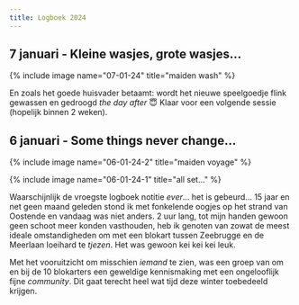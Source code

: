 ```yaml
---
title: Logboek 2024
---
```


## 7 januari - Kleine wasjes, grote wasjes... 

{% include image name="07-01-24" title="maiden wash" %}

En zoals het goede huisvader betaamt: wordt het nieuwe speelgoedje flink gewassen en gedroogd _the day after_ 😇 Klaar voor een volgende sessie (hopelijk binnen 2 weken).

## 6 januari - Some things never change...

{% include image name="06-01-24-2" title="maiden voyage" %}

{% include image name="06-01-24-1" title="all set..." %}

Waarschijnlijk de vroegste logboek notitie _ever_... het is gebeurd... 15 jaar en net geen maand geleden stond ik met fonkelende oogjes op het strand van Oostende en vandaag was niet anders. 2 uur lang, tot mijn handen gewoon geen schoot meer konden vasthouden, heb ik genoten van zowat de meest ideale omstandigheden om met een blokart tussen Zeebrugge en de Meerlaan loeihard te _tjezen_. Het was gewoon kei kei kei leuk.

Met het vooruitzicht om misschien _iemand_ te zien, was een groep van om en bij de 10 blokarters een geweldige kennismaking met een ongelooflijk fijne _community_. Dit gaat terecht heel wat tijd deze winter toebedeeld krijgen.

